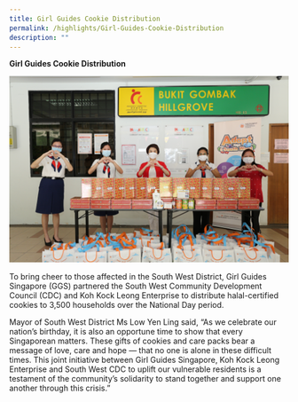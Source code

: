 ```yaml
---
title: Girl Guides Cookie Distribution
permalink: /highlights/Girl-Guides-Cookie-Distribution
description: ""
---
```


**Girl Guides Cookie Distribution**

![Girls Guide](/images/Highlights/GG%20hr%20SW.jpg)

To bring cheer to those affected in the South West District, Girl Guides Singapore (GGS) partnered the South West Community Development Council (CDC) and Koh Kock Leong Enterprise to distribute halal-certified cookies to 3,500 households over the National Day period.

Mayor of South West District Ms Low Yen Ling said, “As we celebrate our nation’s birthday, it is also an opportune time to show that every Singaporean matters. These gifts of cookies and care packs bear a message of love, care and hope — that no one is alone in these difficult times. This joint initiative between Girl Guides Singapore, Koh Kock Leong Enterprise and South West CDC to uplift our vulnerable residents is a testament of the community’s solidarity to stand together and support one another through this crisis.”